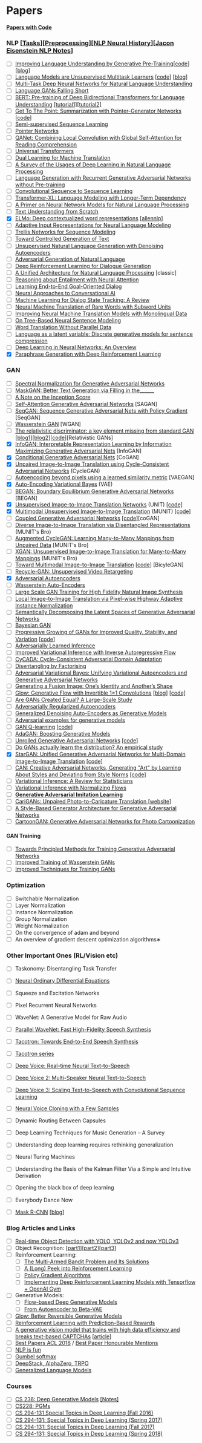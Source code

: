 # Papers
**[Papers with Code](https://github.com/zziz/pwc?fbclid=IwAR0npqLih-18gongtnkMhCVQmY2FTTSP6PD5YVk68HPqYFRzPkRdhQ0FxfA#2018)**

### NLP [[Tasks](https://github.com/Kyubyong/nlp_tasks)][[Preprocessing](https://towardsdatascience.com/pre-processing-in-natural-language-machine-learning-898a84b8bd47)][[NLP Neural History](http://ruder.io/a-review-of-the-recent-history-of-nlp/)][[Jacon Eisenstein NLP Notes](https://github.com/jacobeisenstein/gt-nlp-class)]
- [ ] [Improving Language Understanding by Generative Pre-Training](https://s3-us-west-2.amazonaws.com/openai-assets/research-covers/language-unsupervised/language_understanding_paper.pdf)[[code](https://github.com/openai/finetune-transformer-lm)] [[blog](https://blog.openai.com/language-unsupervised/)]
- [ ] [Language Models are Unsupervised Multitask Learners](https://d4mucfpksywv.cloudfront.net/better-language-models/language_models_are_unsupervised_multitask_learners.pdf) [[code](https://github.com/openai/gpt-2)] [[blog](https://blog.openai.com/better-language-models/)]
- [ ] [Multi-Task Deep Neural Networks for Natural Language Understanding](https://arxiv.org/abs/1901.11504)
- [ ] [Language GANs Falling Short](https://arxiv.org/pdf/1811.02549.pdf)
- [ ] [BERT: Pre-training of Deep Bidirectional Transformers for Language Understanding](https://arxiv.org/pdf/1810.04805) [[tutorial1]](https://www.lyrn.ai/2018/11/07/explained-bert-state-of-the-art-language-model-for-nlp/)[[tutorial2]](https://towardsdatascience.com/bert-explained-state-of-the-art-language-model-for-nlp-f8b21a9b6270)
- [ ] [Get To The Point: Summarization with Pointer-Generator Networks](https://arxiv.org/pdf/1704.04368) [[code](https://github.com/codertimo/BERT-pytorch)]
- [ ] [Semi-supervised Sequence Learning](https://arxiv.org/pdf/1511.01432)
- [ ] [Pointer Networks](https://arxiv.org/pdf/1506.03134)
- [ ] [QANet: Combining Local Convolution with Global Self-Attention for Reading Comprehension](https://arxiv.org/pdf/1804.09541)
- [ ] [Universal Transformers](https://arxiv.org/pdf/1807.03819)
- [ ] [Dual Learning for Machine Translation](https://arxiv.org/pdf/1611.00179)
- [ ] [A Survey of the Usages of Deep Learning in Natural Language Processing](https://arxiv.org/pdf/1807.10854)
- [ ] [Language Generation with Recurrent Generative Adversarial Networks without Pre-training](https://arxiv.org/pdf/1706.01399)
- [ ] [Convolutional Sequence to Sequence Learning](https://arxiv.org/pdf/1705.03122)
- [ ] [Transformer-XL: Language Modeling with Longer-Term Dependency](https://openreview.net/forum?id=HJePno0cYm)
- [ ] [A Primer on Neural Network Models for Natural Language Processing](https://arxiv.org/pdf/1510.00726)
- [ ] [Text Understanding from Scratch](https://arxiv.org/pdf/1502.01710)
- [X] [ELMo: Deep contextualized word representations](https://arxiv.org/pdf/1802.05365) [[allennlp](https://allennlp.org/elmo)]
- [ ] [Adaptive Input Representations for Neural Language Modeling](https://openreview.net/pdf?id=ByxZX20qFQ)
- [ ] [Trellis Networks for Sequence Modeling](https://arxiv.org/pdf/1810.06682.pdf)
- [ ] [Toward Controlled Generation of Text](https://arxiv.org/pdf/1703.00955.pdf)
- [ ] [Unsupervised Natural Language Generation with Denoising Autoencoders](https://arxiv.org/pdf/1804.07899.pdf)
- [ ] [Adversarial Generation of Natural Language](http://www.aclweb.org/anthology/W/W17/W17-2629.pdf)
- [ ] [Deep Reinforcement Learning for Dialogue Generation](https://arxiv.org/pdf/1606.01541)
- [ ] [A Unified Architecture for Natural Language Processing](https://ronan.collobert.com/pub/matos/2008_nlp_icml.pdf) [classic]
- [ ] [Reasoning about Entailment with Neural Attention](https://arxiv.org/pdf/1509.06664)
- [ ] [Learning End-to-End Goal-Oriented Dialog](https://arxiv.org/pdf/1605.07683)
- [ ] [Neural Approaches to Conversational AI](https://arxiv.org/pdf/1809.08267)
- [ ] [Machine Learning for Dialog State Tracking: A Review](https://ai.google/research/pubs/pub44018.pdf)
- [ ] [Neural Machine Translation of Rare Words with Subword Units
](http://www.aclweb.org/anthology/P16-1162)
- [ ] [Improving Neural Machine Translation Models with Monolingual Data](http://www.aclweb.org/anthology/P16-1009)
- [ ] [On Tree-Based Neural Sentence Modeling](https://arxiv.org/pdf/1808.09644)
- [ ] [Word Translation Without Parallel Data](https://arxiv.org/pdf/1710.04087)
- [ ] [Language as a latent variable: Discrete generative models for sentence compression](https://arxiv.org/pdf/1609.07317)
- [ ] [Deep Learning in Neural Networks: An Overview](https://arxiv.org/pdf/1404.7828.pdf)
- [X] [Paraphrase Generation with Deep Reinforcement Learning](http://aclweb.org/anthology/D18-1421)

### GAN
- [ ] [Spectral Normalization for Generative Adversarial Networks](https://arxiv.org/pdf/1802.05957)
- [ ] [MaskGAN: Better Text Generation via Filling in the______](https://arxiv.org/pdf/1801.07736)
- [ ] [A Note on the Inception Score](https://arxiv.org/pdf/1801.01973.pdf)
- [ ] [Self-Attention Generative Adversarial Networks](https://arxiv.org/pdf/1805.08318) [SAGAN]
- [ ] [SeqGAN: Sequence Generative Adversarial Nets with Policy Gradient](https://arxiv.org/pdf/1609.05473) [SeqGAN]
- [ ] [Wasserstein GAN](https://arxiv.org/abs/1701.07875) [WGAN]
- [ ] [The relativistic discriminator: a key element missing from standard GAN](https://arxiv.org/pdf/1807.00734) [[blog1](https://ajolicoeur.wordpress.com/relativisticgan/)][[blog2](https://medium.com/@jonathan_hui/gan-rsgan-ragan-a-new-generation-of-cost-function-84c5374d3c6e)][[code](https://github.com/AlexiaJM/RelativisticGAN)][Relativistic GANs]
- [X] [InfoGAN: Interpretable Representation Learning by Information Maximizing Generative Adversarial Nets](https://arxiv.org/pdf/1606.03657) [InfoGAN]
- [X] [Conditional Generative Adversarial Nets](https://arxiv.org/pdf/1411.1784) [CoGAN]
- [X] [Unpaired Image-to-Image Translation using Cycle-Consistent Adversarial Networks](https://arxiv.org/pdf/1703.10593) (CycleGAN)
- [ ] [Autoencoding beyond pixels using a learned similarity metric](https://arxiv.org/pdf/1512.09300) [VAEGAN]
- [X] [Auto-Encoding Variational Bayes](https://arxiv.org/pdf/1312.6114) (VAE)
- [ ] [BEGAN: Boundary Equilibrium Generative Adversarial Networks](https://arxiv.org/pdf/1703.10717) [BEGAN]
- [X] [Unsupervised Image-to-Image Translation Networks](https://arxiv.org/pdf/1703.00848) (UNIT) [[code]](https://github.com/mingyuliutw/UNIT)
- [X] [Multimodal Unsupervised Image-to-Image Translation](https://arxiv.org/pdf/1804.04732) (MUNIT) [[code]](https://github.com/NVlabs/MUNIT)
- [ ] [Coupled Generative Adversarial Networks](https://papers.nips.cc/paper/6544-coupled-generative-adversarial-networks.pdf) [[code]](https://github.com/mingyuliutw/CoGAN)[coGAN]
- [ ] [Diverse Image-to-Image Translation via Disentangled Representations](https://arxiv.org/pdf/1808.00948.pdf) (MUNIT's Bro)
- [ ] [Augmented CycleGAN: Learning Many-to-Many Mappings from Unpaired Data](https://arxiv.org/pdf/1802.10151) [MUNIT's Bro]
- [ ] [XGAN: Unsupervised Image-to-Image Translation for Many-to-Many Mappings](https://arxiv.org/pdf/1711.05139) (MUNIT's Bro)
- [ ] [Toward Multimodal Image-to-Image Translation](https://arxiv.org/pdf/1711.11586) [[code](https://github.com/junyanz/BicycleGAN)] [BicyleGAN]
- [ ] [Recycle-GAN: Unsupervised Video Retargeting](https://arxiv.org/pdf/1808.05174)
- [X] [Adversarial Autoencoders](https://arxiv.org/pdf/1511.05644)
- [ ] [Wasserstein Auto-Encoders](https://openreview.net/pdf?id=HkL7n1-0b)
- [ ] [Large Scale GAN Training for High Fidelity Natural Image Synthesis](https://arxiv.org/pdf/1809.11096)
- [ ] [Local Image-to-Image Translation via Pixel-wise Highway Adaptive Instance Normalization](https://openreview.net/pdf?id=HJgTHnActQ)
- [ ] [Semantically Decomposing the Latent Spaces of Generative Adversarial Networks](https://arxiv.org/pdf/1705.07904)
- [ ] [Bayesian GAN](https://arxiv.org/pdf/1705.09558)
- [ ] [Progressive Growing of GANs for Improved Quality, Stability, and Variation](https://arxiv.org/pdf/1710.10196) [[code](https://github.com/tkarras/progressive_growing_of_gans)]
- [ ] [Adversarially Learned Inference](https://arxiv.org/pdf/1606.00704)
- [ ] [Improved Variational Inference with Inverse Autoregressive Flow](https://arxiv.org/pdf/1606.04934)
- [ ] [CyCADA: Cycle-Consistent Adversarial Domain Adaptation](https://arxiv.org/pdf/1711.03213.pdf)
- [ ] [Disentangling by Factorising](https://arxiv.org/pdf/1802.05983)
- [ ] [Adversarial Variational Bayes: Unifying Variational Autoencoders and Generative Adversarial Networks](https://arxiv.org/pdf/1701.04722)
- [ ] [Generating a Fusion Image: One’s Identity and Another’s Shape](https://arxiv.org/pdf/1804.07455)
- [ ] [Glow: Generative Flow with Invertible 1×1 Convolutions](https://arxiv.org/pdf/1807.03039) [[blog]](https://blog.openai.com/glow/) [[code]](https://github.com/openai/glow)
- [ ] [Are GANs Created Equal? A Large-Scale Study](https://arxiv.org/pdf/1711.10337)
- [ ] [Adversarially Regularized Autoencoders](https://arxiv.org/pdf/1706.04223)
- [ ] [Generalized Denoising Auto-Encoders as Generative Models](http://papers.nips.cc/paper/5023-generalized-denoising-auto-encoders-as-generative-models.pdf)
- [ ] [Adversarial examples for generative models](https://arxiv.org/pdf/1702.06832)
- [ ] [GAN Q-learning](https://arxiv.org/pdf/1805.04874) [[code]](https://github.com/daggertye/GAN-Q-Learning)
- [ ] [AdaGAN: Boosting Generative Models](https://arxiv.org/pdf/1701.02386)
- [ ] [Unrolled Generative Adversarial Networks](https://arxiv.org/pdf/1611.02163) [[code]](https://github.com/poolio/unrolled_gan)
- [ ] [Do GANs actually learn the distribution? An empirical study](https://arxiv.org/pdf/1706.08224)
- [X] [StarGAN: Unified Generative Adversarial Networks for Multi-Domain Image-to-Image Translation](https://arxiv.org/pdf/1711.09020) [[code]](https://github.com/yunjey/StarGAN)
- [ ] [CAN: Creative Adversarial Networks, Generating "Art" by Learning About Styles and Deviating from Style Norms](https://arxiv.org/pdf/1706.07068) [[code]](https://github.com/mlberkeley/Creative-Adversarial-Networks)
- [ ] [Variational Inference: A Review for Statisticians](https://arxiv.org/pdf/1601.00670)
- [ ] [Variational Inference with Normalizing Flows](https://arxiv.org/pdf/1505.05770)
- [ ] **[Generative Adversarial Imitation Learning](https://arxiv.org/pdf/1606.03476.pdf)**
- [ ] [CariGANs: Unpaired Photo-to-Caricature Translation ](http://ai.stanford.edu/~kaidicao/carigan.pdf) [[website](https://cari-gan.github.io/)]
- [ ] [A Style-Based Generator Architecture for Generative Adversarial Networks](https://arxiv.org/pdf/1812.04948.pdf)
- [ ] [CartoonGAN: Generative Adversarial Networks for Photo Cartoonization](http://openaccess.thecvf.com/content_cvpr_2018/papers/Chen_CartoonGAN_Generative_Adversarial_CVPR_2018_paper.pdf)

#### GAN Training
- [ ] [Towards Principled Methods for Training Generative Adversarial Networks](https://arxiv.org/pdf/1701.04862.pdf)
- [ ] [Improved Training of Wasserstein GANs](https://arxiv.org/pdf/1704.00028.pdf)
- [ ] [Improved Techniques for Training GANs](https://arxiv.org/pdf/1606.03498)

### Optimization
- [ ] Switchable Normalization
- [ ] Layer Normalization
- [ ] Instance Normalization
- [ ] Group Normalization
- [ ] Weight Normalization
- [ ] On the convergence of adam and beyond
- [ ] An overview of gradient descent optimization algorithms∗

### Other Important Ones (RL/Vision etc)
- [ ] Taskonomy: Disentangling Task Transfer
- [ ] [Neural Ordinary Differential Equations](https://arxiv.org/pdf/1806.07366)
- [ ] Squeeze and Excitation Networks
- [ ] Pixel Recurrent Neural Networks
- [ ] WaveNet: A Generative Model for Raw Audio
- [ ] [Parallel WaveNet: Fast High-Fidelity Speech Synthesis](https://arxiv.org/abs/1711.10433)
- [ ] [Tacotron: Towards End-to-End Speech Synthesis](https://arxiv.org/abs/1703.10135)
- [ ] [Tacotron series](https://google.github.io/tacotron/index.html)
- [ ] [Deep Voice: Real-time Neural Text-to-Speech](https://arxiv.org/abs/1702.07825)
- [ ] [Deep Voice 2: Multi-Speaker Neural Text-to-Speech](https://arxiv.org/abs/1705.08947)
- [ ] [Deep Voice 3: Scaling Text-to-Speech with Convolutional Sequence Learning](https://arxiv.org/abs/1710.07654)
- [ ] [Neural Voice Cloning with a Few Samples](https://arxiv.org/abs/1802.06006)
- [ ] Dynamic Routing Between Capsules
- [ ] Deep Learning Techniques for Music Generation – A Survey
- [ ] Understanding deep learning requires rethinking generalization
- [ ] Neural Turing Machines
- [ ] Understanding the Basis of the Kalman Filter Via a Simple and Intuitive Derivation
- [ ] Opening the black box of deep learning
- [ ] Everybody Dance Now
- [ ] [Mask R-CNN](https://arxiv.org/pdf/1703.06870) [[blog](https://medium.com/@jonathan_hui/image-segmentation-with-mask-r-cnn-ebe6d793272)]


### Blog Articles and Links
- [ ] [Real-time Object Detection with YOLO, YOLOv2 and now YOLOv3](https://medium.com/@jonathan_hui/real-time-object-detection-with-yolo-yolov2-28b1b93e2088)
- [ ] Object Recognition: [[part1](https://lilianweng.github.io/lil-log/2017/10/29/object-recognition-for-dummies-part-1.html)][[part2](https://lilianweng.github.io/lil-log/2017/12/15/object-recognition-for-dummies-part-2.html)][[part3](https://lilianweng.github.io/lil-log/2017/12/31/object-recognition-for-dummies-part-3.html)]
- [ ] Reinforcement Learning:
	- [ ] [The Multi-Armed Bandit Problem and Its Solutions](https://lilianweng.github.io/lil-log/2018/01/23/the-multi-armed-bandit-problem-and-its-solutions.html)
	- [ ] [A (Long) Peek into Reinforcement Learning](https://lilianweng.github.io/lil-log/2018/02/19/a-long-peek-into-reinforcement-learning.html)
	- [ ] [Policy Gradient Algorithms](https://lilianweng.github.io/lil-log/2018/04/08/policy-gradient-algorithms.html)
	- [ ] [Implementing Deep Reinforcement Learning Models with Tensorflow + OpenAI Gym](https://lilianweng.github.io/lil-log/2018/05/05/implementing-deep-reinforcement-learning-models.html)
- [ ] Generative Models:
	- [ ] [Flow-based Deep Generative Models ](https://lilianweng.github.io/lil-log/2018/10/13/flow-based-deep-generative-models.html)
	- [ ] [From Autoencoder to Beta-VAE](https://lilianweng.github.io/lil-log/2018/08/12/from-autoencoder-to-beta-vae.html)
- [ ] [Glow: Better Reversible Generative Models](https://blog.openai.com/glow/)
- [ ] [Reinforcement Learning with Prediction-Based Rewards](https://blog.openai.com/reinforcement-learning-with-prediction-based-rewards/)
- [ ] [A generative vision model that trains with high data efficiency and breaks text-based CAPTCHAs](http://science.sciencemag.org/content/358/6368/eaag2612.full?ijkey=DmvGldXIEXVoQ&keytype=ref&siteid=sci) [[article](https://www.vicarious.com/2017/10/26/common-sense-cortex-and-captcha/)]
- [ ] [Best Papers ACL 2018](https://acl2018.org/2018/06/10/best-papers/) / [Best Paper Honourable Mentions](https://acl2018.org/2018/07/26/hon-mention-papers)
- [ ] [NLP is fun](https://medium.com/@ageitgey/natural-language-processing-is-fun-9a0bff37854e)
- [ ] [Gumbel softmax](http://anotherdatum.com/gumbel-gan.html?utm_campaign=NLP%20News&utm_medium=email&utm_source=Revue%20newsletter)
- [ ] [DeepStack, AlphaZero, TRPO](http://www.depthfirstlearning.com/?utm_campaign=NLP%20News&utm_medium=email&utm_source=Revue%20newsletter)
- [ ] [Generalized Language Models](https://lilianweng.github.io/lil-log/2019/01/31/generalized-language-models.html)

### Courses
- [ ] [CS 236: Deep Generative Models](https://deepgenerativemodels.github.io/) [[Notes]](https://deepgenerativemodels.github.io/notes/index.html)
- [ ] [CS228: PGMs](https://ermongroup.github.io/cs228-notes/)
- [ ] [CS 294-131 Special Topics in Deep Learning (Fall 2016)](https://berkeley-deep-learning.github.io/cs294-131-f17/)
- [ ] [CS 294-131: Special Topics in Deep Learning (Spring 2017)](https://berkeley-deep-learning.github.io/cs294-131-s17/)
- [ ] [CS 294-131: Special Topics in Deep Learning (Fall 2017)](https://berkeley-deep-learning.github.io/cs294-131-f17/)
- [ ] [CS 294-131: Special Topics in Deep Learning (Spring 2018)](https://berkeley-deep-learning.github.io/cs294-131-s18/)
